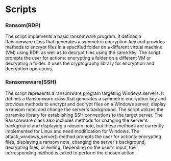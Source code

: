 # Scripts

### Ransom(RDP)
The script implements a basic ransomware program. It defines a Ransomware class that generates a symmetric encryption key and provides methods to encrypt files in a specified folder on a different virtual machine (VM) using RDP, as well as to decrypt files using the same key. The script prompts the user for actions: encrypting a folder on a different VM or decrypting a folder. It uses the cryptography library for encryption and decryption operations.

### Ransomeware(SSH)
The script represents a ransomware program targeting Windows servers. It defines a Ransomware class that generates a symmetric encryption key and provides methods to encrypt and decrypt files on a Windows server, display a ransom note, and change the server's background. The script utilizes the paramiko library for establishing SSH connections to the target server.
The Ransomware class also includes methods for changing the server's background and displaying a ransom note, but these methods are currently implemented for Linux and need modification for Windows.
The attack_windows_server() method prompts the user for actions: encrypting files, displaying a ransom note, changing the server's background, decrypting files, or exiting. Depending on the user's input, the corresponding method is called to perform the chosen action.
